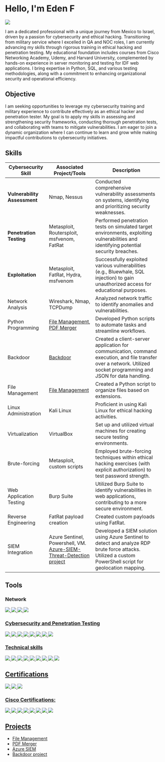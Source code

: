 # Hello, I'm Eden F
<a href="https://www.linkedin.com/in/eden-fredman-31281130a/"><img src="https://img.shields.io/badge/-LinkedIn-0072b1?&style=for-the-badge&logo=linkedin&logoColor=white" /></a>

I am a dedicated professional with a unique journey from Mexico to Israel, driven by a passion for cybersecurity and ethical hacking. Transitioning from military service where I excelled in QA and NOC roles, I am currently advancing my skills through rigorous training in ethical hacking and penetration testing. My educational foundation includes courses from Cisco Networking Academy, Udemy, and Harvard University, complemented by hands-on experience in server monitoring and testing for IDF web applications. I bring expertise in Python, SQL, and various testing methodologies, along with a commitment to enhancing organizational security and operational efficiency.

## Objective

I am seeking opportunities to leverage my cybersecurity training and military experience to contribute effectively as an ethical hacker and penetration tester. My goal is to apply my skills in assessing and strengthening security frameworks, conducting thorough penetration tests, and collaborating with teams to mitigate vulnerabilities. I am eager to join a dynamic organization where I can continue to learn and grow while making impactful contributions to cybersecurity initiatives.







## Skills

| Cybersecurity Skill | Associated Project/Tools | Description |
|---|---|---|
| **Vulnerability Assessment** | Nmap, Nessus | Conducted comprehensive vulnerability assessments on systems, identifying and prioritizing security weaknesses. |
| **Penetration Testing** | Metasploit, Routersploit, msfvenom, FatRat | Performed penetration tests on simulated target environments, exploiting vulnerabilities and identifying potential security breaches. |
| **Exploitation** | Metasploit, FatRat, Hydra, msfvenom| Successfully exploited various vulnerabilities (e.g., Bluewhale, SQL injection) to gain unauthorized access for educational purposes. |
| Network Analysis | Wireshark, Nmap, TCPDump | Analyzed network traffic to identify anomalies and vulnerabilities. |
| Python Programming | [File Management](https://github.com/ChapelFredman/File_management), [PDF Merger](https://github.com/ChapelFredman/Pdf-merger) | Developed Python scripts to automate tasks and streamline workflows. |
| Backdoor | [Backdoor](https://github.com/ChapelFredman/Backdoor-project) | Created a client-server application for communication, command execution, and file transfer over a network. Utilized socket programming and JSON for data handling. |
| File Management | [File Management](https://github.com/ChapelFredman/File_management) | Created a Python script to organize files based on extensions. |
| Linux Administration | Kali Linux | Proficient in using Kali Linux for ethical hacking activities. |
| Virtualization | VirtualBox | Set up and utilized virtual machines for creating secure testing environments. |
| Brute-forcing  | Metasploit, custom scripts | Employed brute-forcing techniques within ethical hacking exercises (with explicit authorization) to test password strength. |
| Web Application Testing | Burp Suite | Utilized Burp Suite to identify vulnerabilities in web applications, contributing to a more secure environment. |
| Reverse Engineering | FatRat payload creation | Created custom payloads using FatRat. |
| SIEM Integration | Azure Sentinel, Powershell, VM. [Azure-SIEM-Threat-Detection project](https://github.com/ChapelFredman/Azure-SIEM-Threat-Detection) | Developed a SIEM solution using Azure Sentinel to detect and analyze RDP brute force attacks. Utilized a custom PowerShell script for geolocation mapping. |


## Tools

### Network
<div>
    <a href="https://www.credly.com/earner/earned/badge/5620b0c3-a7f8-4ad4-91f5-69466182cba0"><img src="https://img.shields.io/badge/-Wireshark-1679A7?&style=for-the-badge&logo=Wireshark&logoColor=white" />
    <img src="https://img.shields.io/badge/-Nmap-4AB367?style=for-the-badge&logo=Nmap&logoColor=white" />
    <img src="https://img.shields.io/badge/-TCPDump-2C2D72?style=for-the-badge&logo=TCPDump&logoColor=white" />
    <img src="https://img.shields.io/badge/-Cisco%20Packet%20Tracing-1BA0D7?style=for-the-badge&logo=Cisco&logoColor=white" />
</div>

### Cybersecurity and Penetration Testing
<div>
    <img src="https://img.shields.io/badge/-Metasploit-ED7822?style=for-the-badge&logo=Metasploit&logoColor=white" />
    <img src="https://img.shields.io/badge/-Nessus-02B5E0?style=for-the-badge&logo=Nessus&logoColor=white" />
    <img src="https://img.shields.io/badge/-Kali%20Linux-557C94?style=for-the-badge&logo=Kali%20Linux&logoColor=white" />
    <img src="https://img.shields.io/badge/-RouterSploit-009B77?style=for-the-badge&logo=RouterSploit&logoColor=white" />
    <img src="https://img.shields.io/badge/-Burp_Suite-FF6F00?style=for-the-badge&logo=BurpSuite&logoColor=white" />
    <img src="https://img.shields.io/badge/-FatRat-009688?style=for-the-badge&logo=FatRat&logoColor=white" />
    <img src="https://img.shields.io/badge/-Hydra-0037A5?style=for-the-badge&logo=Hydra&logoColor=white" />
    <img src="https://img.shields.io/badge/-Microsoft%20Sentinel-00A3E0?style=for-the-badge&logo=microsoft%20azure&logoColor=white" />





</div>

### Technical skills
<div>
    <img src="https://img.shields.io/badge/-Python-3776AB?style=for-the-badge&logo=Python&logoColor=white" />
    <img src="https://img.shields.io/badge/-Splunk-000000?&style=for-the-badge&logo=Splunk&logoColor=white" />
    <img src="https://img.shields.io/badge/-Jira-0052CC?style=for-the-badge&logo=Jira&logoColor=white" />
    <img src="https://img.shields.io/badge/-Git/GitHub-181717?style=for-the-badge&logo=GitHub&logoColor=white" />
    <img src="https://img.shields.io/badge/-VMware-607078?style=for-the-badge&logo=VMware&logoColor=white" />
    <img src="https://img.shields.io/badge/-Excel-217346?style=for-the-badge&logo=Microsoft%20Excel&logoColor=white" />
    <img src="https://img.shields.io/badge/-SQL%20Report%20Builder-CC2927?style=for-the-badge&logo=Microsoft%20SQL%20Server&logoColor=white" />
    <img src="https://img.shields.io/badge/-Azure-0078D4?style=for-the-badge&logo=azure&logoColor=white" />
    <img src="https://img.shields.io/badge/-Socket%20Programming-FF5733?style=for-the-badge&logo=python&logoColor=white" />
</div>

## Certifications

<div>
<img src="https://img.shields.io/badge/-Google%20CyberSecurity%20Professional%20Certificate-4285F4?&style=for-the-badge&logo=google&logoColor=white" />

<img src="https://img.shields.io/badge/-Power%20Center%2010.x%20Level%20I%20Developer%20Training-blue?style=for-the-badge&logo=informatica" />

<img src="https://img.shields.io/badge/-Harvard%20CS50's%20Introduction%20to%20Computer%20Science-0056b3?&style=for-the-badge&logo=edx" />

### Cisco Certifications:
<div>
<a href="https://www.credly.com/earner/earned/badge/5620b0c3-a7f8-4ad4-91f5-69466182cba0"><img src="https://img.shields.io/badge/-Cisco%20Introduction%20to%20Cybersecurity-1BA0D7?&style=for-the-badge&logo=cisco&logoColor=white" />
<a href="https://www.credly.com/earner/earned/badge/b6bae9ae-fc3b-45e6-ac89-31e51e40e7a6"><img src="https://img.shields.io/badge/-Cisco%20Introduction%20to%20Data%20Science-1BA0D7?&style=for-the-badge&logo=cisco&logoColor=white" />
<a href="https://www.credly.com/earner/earned/badge/5e3b0821-dbcf-4cf8-bb5b-3cb6cf7dd851"><img src="https://img.shields.io/badge/-Cisco%20Introduction%20to%20IoT-1BA0D7?&style=for-the-badge&logo=cisco&logoColor=white" />
<a href="https://www.credly.com/earner/earned/badge/ff1556cc-6ae0-47ad-8dc8-7a9259978fcd"><img src="https://img.shields.io/badge/-Cisco%20Computer%20Hardware-1BA0D7?&style=for-the-badge&logo=cisco&logoColor=white" />
<a href="https://www.credly.com/earner/earned/badge/0dbcf382-7dbc-4465-8ea2-a7626157d10d"><img src="https://img.shields.io/badge/-Cisco%20Python%20Essentials-1BA0D7?&style=for-the-badge&logo=cisco&logoColor=white" />
<a href="https://www.credly.com/earner/earned/badge/e2eb5028-5938-4cdb-9289-ad375a37ee4d"><img src="https://img.shields.io/badge/-Cisco%20Operating%20Systems-1BA0D7?&style=for-the-badge&logo=cisco&logoColor=white" />
<a href="https://www.credly.com/earner/earned/badge/e8bf199d-d2b1-456d-941c-e9d87e80c8db"><img src="https://img.shields.io/badge/-Cisco%20Networking%20Basics-1BA0D7?&style=for-the-badge&logo=cisco&logoColor=white" />
<a href="https://github.com/user-attachments/files/17582327/NDG.Linux.Essent-certificate.pdf"><img src="https://img.shields.io/badge/-Cisco%20Linux%20Essentials-1BA0D7?&style=for-the-badge&logo=cisco&logoColor=white" />

</div>

## Projects

- <a href="https://github.com/ChapelFredman/File_management">File Management</a>
- <a href="https://github.com/ChapelFredman/Pdf-merger">PDF Merger</a>
- <a href="https://github.com/ChapelFredman/Azure-SIEM-Threat-Detection">Azure SIEM</a>
- <a href="https://github.com/ChapelFredman/Backdoor-project">Backdoor project</a>
